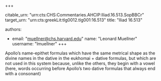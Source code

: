 +++


citable_urn: "urn:cts:CHS:Commentaries.AHCIP:Iliad.16.513.SopBBCr"
target_urn: "urn:cts:greekLit:tlg0012.tlg001:16.513"
title: "Iliad 16.513"

authors:
- email: "muellner@chs.harvard.edu"
  name: "Leonard Muellner"
  username: "lmuellner"
+++

<p>Apollo’s name-epithet formulas which have the same metrical shape as the divine names in the dative in the eukhomai + dative formulas, but which are not used in this system because, unlike the others, they begin with a vowel (here, words occurring before Apollo’s two dative formulas that always end with a consonant)</p>